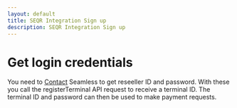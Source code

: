 ```yaml
---
layout: default
title: SEQR Integration Sign up
description: SEQR Integration Sign up
---
```


# Get login credentials

You need to [Contact](/contact) Seamless to get reseeller ID and password. With these you call the registerTerminal API request to receive a terminal ID. The terminal ID and password can then be used to make payment requests.









